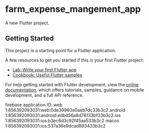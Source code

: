 # farm_expense_mangement_app

A new Flutter project.

## Getting Started

This project is a starting point for a Flutter application.

A few resources to get you started if this is your first Flutter project:

- [Lab: Write your first Flutter app](https://docs.flutter.dev/get-started/codelab)
- [Cookbook: Useful Flutter samples](https://docs.flutter.dev/cookbook)

For help getting started with Flutter development, view the
[online documentation](https://docs.flutter.dev/), which offers tutorials,
samples, guidance on mobile development, and a full API reference.


firebase application ID:
web       1:856392093031:web:0de39960e0aeb7dc33b3c2
android   1:856392093031:android:edbd56a8d78133bf33b3c2
ios       1:856392093031:ios:b3ec6d3c92f45aa533b3c2
macos     1:856392093031:ios:537a36e9dcad893433b3c2

